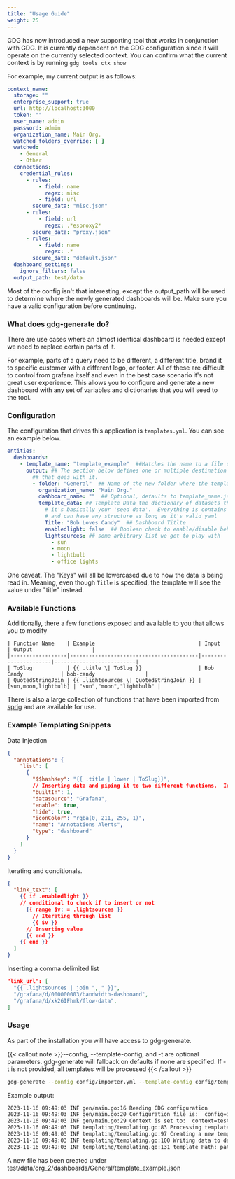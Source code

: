 ```yaml
---
title: "Usage Guide"
weight: 25
---
```


GDG has now introduced a new supporting tool that works in conjunction with GDG. It is currently dependent on the GDG
configuration
since it will operate on the currently selected context. You can confirm what the current context is by
running `gdg tools ctx show`

For example, my current output is as follows:

```yaml
context_name:
  storage: ""
  enterprise_support: true
  url: http://localhost:3000
  token: ""
  user_name: admin
  password: admin
  organization_name: Main Org.
  watched_folders_override: [ ]
  watched:
    - General
    - Other
  connections:
    credential_rules:
      - rules:
          - field: name
            regex: misc
          - field: url
        secure_data: "misc.json"
      - rules:
          - field: url
            regex: .*esproxy2*
        secure_data: "proxy.json"
      - rules:
          - field: name
            regex: .*
        secure_data: "default.json"
  dashboard_settings:
    ignore_filters: false
  output_path: test/data
```

Most of the config isn't that interesting, except the output_path will be used to determine where the newly generated
dashboards will be. Make sure you have a valid configuration before continuing.

### What does gdg-generate do?

There are use cases where an almost identical dashboard is needed except we need to replace certain parts of it.

For example, parts of a query need to be different, a different title, brand it to specific customer with a different
logo, or footer. All of these are difficult to control from grafana itself and even in the best case scenario it's not
great user experience. This allows you to configure and generate a new dashboard with any set of variables and
dictionaries that you will seed to the tool.

### Configuration

The configuration that drives this application is `templates.yml`. You can see an example below.

```yaml
entities:
  dashboards:
    - template_name: "template_example"  ##Matches the name to a file under ouput_path/templates/*.go.tmpl
      output: ## The section below defines one or multiple destination and the associated configuration
        ## that goes with it.
        - folder: "General"  ## Name of the new folder where the template will be created
          organization_name: "Main Org."
          dashboard_name: ""  ## Optional, defaults to template_name.json
          template_data: ## Template Data the dictionary of datasets that can be used in the template,
            # it's basically your 'seed data'.  Everything is contains is absolutely arbitrary
            # and can have any structure as long as it's valid yaml
            Title: "Bob Loves Candy"  ## Dashboard Titlte
            enabledlight: false  ## Boolean check to enable/disable behavior
            lightsources: ## some arbitrary list we get to play with
              - sun
              - moon
              - lightbulb
              - office lights
```

One caveat. The "Keys" will all be lowercased due to how the data is being read in. Meaning, even though
`Title` is specified, the template will see the value under "title" instead.

### Available Functions

Additionally, there a few functions exposed and available to you that allows you to modify

```
| Function Name    | Example                                 | Input                | Output                   |
|------------------|-----------------------------------------|----------------------|--------------------------|
| ToSlug           | {{ .title \| ToSlug }}                  | Bob Candy            | bob-candy                |
| QuotedStringJoin | {{ .lightsources \| QuotedStringJoin }} | [sun,moon,lightbulb] | "sun","moon","lightbulb" |
```

There is also a large collection of functions that have been imported from [sprig](https://masterminds.github.io/sprig/)
and are available for use.

### Example Templating Snippets

Data Injection

```json
{
  "annotations": {
    "list": [
      {
        "$$hashKey": "{{ .title | lower | ToSlug}}",
        // Inserting data and piping it to two different functions.  In this case, ToLower is redundant, but it serves as a chained example.
        "builtIn": 1,
        "datasource": "Grafana",
        "enable": true,
        "hide": true,
        "iconColor": "rgba(0, 211, 255, 1)",
        "name": "Annotations Alerts",
        "type": "dashboard"
      }
    ]
  }
}
```

Iterating and conditionals.

```json
{
  "link_text": [
    {{ if .enabledlight }}
    // conditional to check if to insert or not
      {{ range $v: = .lightsources }}
        // Iterating through list
        {{ $v }}
      // Inserting value
      {{ end }}
    {{ end }}
  ]
}
```

Inserting a comma delimited list

```json
"link_url": [
  "{{ .lightsources | join ", " }}",
  "/grafana/d/000000003/bandwidth-dashboard",
  "/grafana/d/xk26IFhmk/flow-data",
]
```

### Usage

As part of the installation you will have access to gdg-generate.


{{< callout note >}}--config, --template-config, and -t are optional parameters.  gdg-generate will fallback on defaults if
none are specified.  If -t is not provided, all templates will be processed
 {{< /callout >}}

```sh
gdg-generate --config config/importer.yml --template-config config/template.yaml template generate  -t template_example
```

Example output:

```sh
2023-11-16 09:49:03 INF gen/main.go:16 Reading GDG configuration
2023-11-16 09:49:03 INF gen/main.go:20 Configuration file is:  config=importer.yml
2023-11-16 09:49:03 INF gen/main.go:29 Context is set to:  context=testing
2023-11-16 09:49:03 INF templating/templating.go:83 Processing template template=template_example
2023-11-16 09:49:03 INF templating/templating.go:97 Creating a new template folder=General orgId=2 data="map[enabledlight:false lightsources:[sun moon lightbulb office lights] title:Bob Loves Candy]"
2023-11-16 09:49:03 INF templating/templating.go:100 Writing data to destination output=test/data/org_2/dashboards
2023-11-16 09:49:03 INF templating/templating.go:131 template Path: path=test/data/templates
```

A new file has been created under test/data/org_2/dashboards/General/template_example.json
